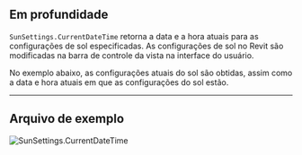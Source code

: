 ## Em profundidade
`SunSettings.CurrentDateTime` retorna a data e a hora atuais para as configurações de sol especificadas. As configurações de sol no Revit são modificadas na barra de controle da vista na interface do usuário.

No exemplo abaixo, as configurações atuais do sol são obtidas, assim como a data e hora atuais em que as configurações do sol estão.
___
## Arquivo de exemplo

![SunSettings.CurrentDateTime](./Revit.Elements.SunSettings.CurrentDateTime_img.jpg)
